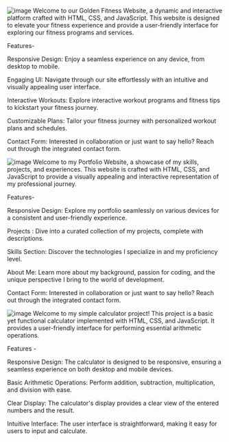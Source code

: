 ![image](https://github.com/Marsalaan5/CODSOFT/assets/95494065/515fe3cd-aa9d-4e42-bafc-70f591a68ac7)
Welcome to our Golden Fitness Website, a dynamic and interactive platform crafted with HTML, CSS, and JavaScript. This website is designed to elevate your fitness experience and provide a user-friendly interface for exploring our fitness programs and services.

Features- 

Responsive Design: Enjoy a seamless experience on any device, from desktop to mobile.

Engaging UI: Navigate through our site effortlessly with an intuitive and visually appealing user interface.

Interactive Workouts: Explore interactive workout programs and fitness tips to kickstart your fitness journey.

Customizable Plans: Tailor your fitness journey with personalized workout plans and schedules.

Contact Form: Interested in collaboration or just want to say hello? Reach out through the integrated contact form.

![image](https://github.com/Marsalaan5/CODSOFT/assets/95494065/1dd612fe-2c24-4674-9363-025ee8f68951)
Welcome to my Portfolio Website, a showcase of my skills, projects, and experiences. This website is crafted with HTML, CSS, and JavaScript to provide a visually appealing and interactive representation of my professional journey.

Features- 

Responsive Design: Explore my portfolio seamlessly on various devices for a consistent and user-friendly experience.

Projects : Dive into a curated collection of my projects, complete with descriptions.

Skills Section: Discover the technologies I specialize in and my proficiency level.

About Me: Learn more about my background, passion for coding, and the unique perspective I bring to the world of development.

Contact Form: Interested in collaboration or just want to say hello? Reach out through the integrated contact form.

![image](https://github.com/Marsalaan5/CODSOFT/assets/95494065/c55cf8a4-56e7-4780-b51b-03ac4adfa083)
Welcome to my simple calculator project! This project is a basic yet functional calculator implemented with HTML, CSS, and JavaScript. It provides a user-friendly interface for performing essential arithmetic operations.

Features - 

Responsive Design: The calculator is designed to be responsive, ensuring a seamless experience on both desktop and mobile devices.

Basic Arithmetic Operations: Perform addition, subtraction, multiplication, and division with ease.

Clear Display: The calculator's display provides a clear view of the entered numbers and the result.

Intuitive Interface: The user interface is straightforward, making it easy for users to input and calculate.
